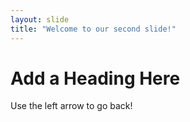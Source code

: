 ```yaml
---
layout: slide
title: "Welcome to our second slide!"
---
```

<h1>Add a Heading Here</h1>
Use the left arrow to go back!

